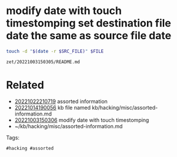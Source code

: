 # modify date with touch timestomping set destination file date the same as source file date
```bash
touch -d "$(date -r $SRC_FILE)" $FILE
```

` zet/20221003150305/README.md `

# Related

- [20221022210719](/zet/20221022210719/README.md) assorted information
- [20221014190056](/zet/20221014190056/README.md) kb file named kb/hacking/misc/assorted-information.md
- [20221003150306](/zet/20221003150306/README.md) modify date with touch timestomping
- ~/kb/hacking/misc/assorted-information.md

Tags:

    #hacking #assorted 
